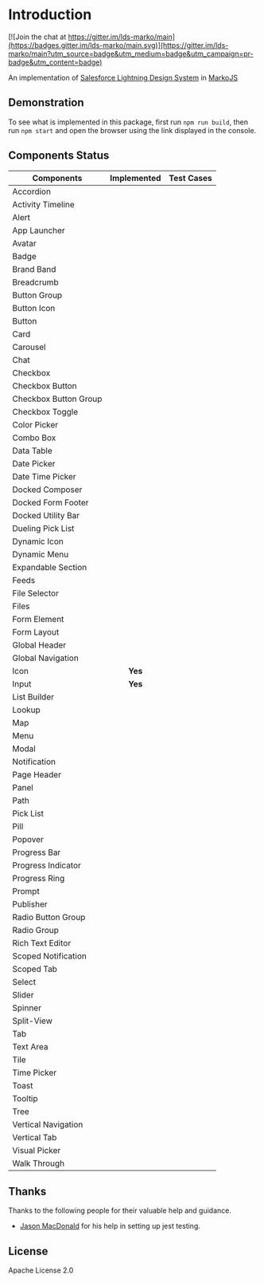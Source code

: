 # Introduction

[![Join the chat at https://gitter.im/lds-marko/main](https://badges.gitter.im/lds-marko/main.svg)](https://gitter.im/lds-marko/main?utm_source=badge&utm_medium=badge&utm_campaign=pr-badge&utm_content=badge)

An implementation of [Salesforce Lightning Design System](https://www.lightningdesignsystem.com) in [MarkoJS](https://markojs.com)

## Demonstration

To see what is implemented in this package, first run `npm run build`, then run `npm start` and open the browser using the link displayed in the console.

## Components Status

| Components             | Implemented   | Test Cases  |
| ---------------------- |:-------------:| -----------:|
| Accordion              |               |             |
| Activity Timeline      |               |             |
| Alert                  |               |             |
| App Launcher           |               |             |
| Avatar                 |               |             |
| Badge                  |               |             |
| Brand Band             |               |             |
| Breadcrumb             |               |             |
| Button Group           |               |             |
| Button Icon            |               |             |
| Button                 |               |             |
| Card                   |               |             |
| Carousel               |               |             |
| Chat                   |               |             |
| Checkbox               |               |             |
| Checkbox Button        |               |             |
| Checkbox Button Group  |               |             |
| Checkbox Toggle        |               |             |
| Color Picker           |               |             |
| Combo Box              |               |             |
| Data Table             |               |             |
| Date Picker            |               |             |
| Date Time Picker       |               |             |
| Docked Composer        |               |             |
| Docked Form Footer     |               |             |
| Docked Utility Bar     |               |             |
| Dueling Pick List      |               |             |
| Dynamic Icon           |               |             |
| Dynamic Menu           |               |             |
| Expandable Section     |               |             |
| Feeds                  |               |             |
| File Selector          |               |             |
| Files                  |               |             |
| Form Element           |               |             |
| Form Layout            |               |             |
| Global Header          |               |             |
| Global Navigation      |               |             |
| Icon                   | **Yes**       |             |
| Input                  | **Yes**       |             |
| List Builder           |               |             |
| Lookup                 |               |             |
| Map                    |               |             |
| Menu                   |               |             |
| Modal                  |               |             |
| Notification           |               |             |
| Page Header            |               |             |
| Panel                  |               |             |
| Path                   |               |             |
| Pick List              |               |             |
| Pill                   |               |             |
| Popover                |               |             |
| Progress Bar           |               |             |
| Progress Indicator     |               |             |
| Progress Ring          |               |             |
| Prompt                 |               |             |
| Publisher              |               |             |
| Radio Button Group     |               |             |
| Radio Group            |               |             |
| Rich Text Editor       |               |             |
| Scoped Notification    |               |             |
| Scoped Tab             |               |             |
| Select                 |               |             |
| Slider                 |               |             |
| Spinner                |               |             |
| Split-View             |               |             |
| Tab                    |               |             |
| Text Area              |               |             |
| Tile                   |               |             |
| Time Picker            |               |             |
| Toast                  |               |             |
| Tooltip                |               |             |
| Tree                   |               |             |
| Vertical Navigation    |               |             |
| Vertical Tab           |               |             |
| Visual Picker          |               |             |
| Walk Through           |               |             |

## Thanks

Thanks to the following people for their valuable help and guidance.

* [Jason MacDonald](https://github.com/jasonmacdonald) for his help in setting up jest testing.

## License

Apache License 2.0
